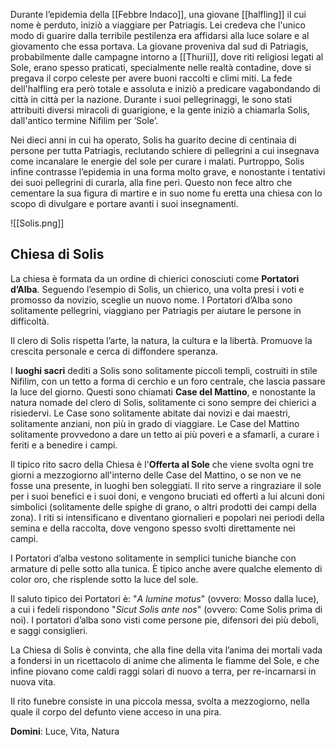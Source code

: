 Durante l’epidemia della [[Febbre Indaco]], una giovane [[halfling]] il cui nome è perduto, iniziò a viaggiare per Patriagis. Lei credeva che l'unico modo di guarire dalla terribile pestilenza era affidarsi alla luce solare e al giovamento che essa portava. La giovane proveniva dal sud di Patriagis, probabilmente dalle campagne intorno a [[Thurii]], dove riti religiosi legati al Sole, erano spesso praticati, specialmente nelle realtà contadine, dove si pregava il corpo celeste per avere buoni raccolti e climi miti. 
La fede dell'halfling era però totale e assoluta e iniziò a predicare vagabondando di città in città per la nazione. Durante i suoi pellegrinaggi, le sono stati attribuiti diversi miracoli di guarigione, e la gente iniziò a chiamarla Solis, dall'antico termine Nifilim per ‘Sole’.

Nei dieci anni in cui ha operato, Solis ha guarito decine di centinaia di persone per tutta Patriagis, reclutando schiere di pellegrini a cui insegnava come incanalare le energie del sole per curare i malati. Purtroppo, Solis infine contrasse l’epidemia in una forma molto grave, e nonostante i tentativi dei suoi pellegrini di curarla, alla fine perì. Questo non fece altro che cementare la sua figura di martire e in suo nome fu eretta una chiesa con lo scopo di divulgare e portare avanti i suoi insegnamenti. 

![[Solis.png]]

## Chiesa di Solis

La chiesa è formata da un ordine di chierici conosciuti come **Portatori d’Alba**. Seguendo l’esempio di Solis, un chierico, una volta presi i voti e promosso da novizio, sceglie un nuovo nome. I Portatori d’Alba sono solitamente pellegrini, viaggiano per Patriagis per aiutare le persone in difficoltà. 

Il clero di Solis rispetta l’arte, la natura, la cultura e la libertà. Promuove la crescita personale e cerca di diffondere speranza. 

I **luoghi sacri** dediti a Solis sono solitamente piccoli templi, costruiti in stile Nifilim, con un tetto a forma di cerchio e un foro centrale, che lascia passare la luce del giorno. Questi sono chiamati **Case del Mattino**, e nonostante la natura nomade del clero di Solis, solitamente ci sono sempre dei chierici a risiedervi. Le Case sono solitamente abitate dai novizi e dai maestri, solitamente anziani, non più in grado di viaggiare. 
Le Case del Mattino solitamente provvedono a dare un tetto ai più poveri e a sfamarli, a curare i feriti e a benedire i campi. 

Il tipico rito sacro della Chiesa è l'**Offerta al Sole** che viene svolta ogni tre giorni a mezzogiorno all'interno delle Case del Mattino, o se non ve ne fosse una presente, in luoghi ben soleggiati. Il rito serve a ringraziare il sole per i suoi benefici e i suoi doni, e vengono bruciati ed offerti a lui alcuni doni simbolici (solitamente delle spighe di grano, o altri prodotti dei campi della zona).
I riti si intensificano e diventano giornalieri e popolari nei periodi della semina e della raccolta, dove vengono spesso svolti direttamente nei campi. 

I Portatori d’alba vestono solitamente in semplici tuniche bianche con armature di pelle sotto alla tunica. È tipico anche avere qualche elemento di color oro, che risplende sotto la luce del sole. 

Il saluto tipico dei Portatori è: "*A lumine motus*" (ovvero: Mosso dalla luce), a cui i fedeli rispondono "*Sicut Solis ante nos*" (ovvero: Come Solis prima di noi).
I portatori d’alba sono visti come persone pie, difensori dei più deboli, e saggi consiglieri. 

La Chiesa di Solis è convinta, che alla fine della vita l’anima dei mortali vada a fondersi in un ricettacolo di anime che alimenta le fiamme del Sole, e che infine piovano come caldi raggi solari di nuovo a terra, per re-incarnarsi in nuova vita.   

Il rito funebre consiste in una piccola messa, svolta a mezzogiorno, nella quale il corpo del defunto viene acceso in una pira. 

**Domini**: Luce, Vita, Natura